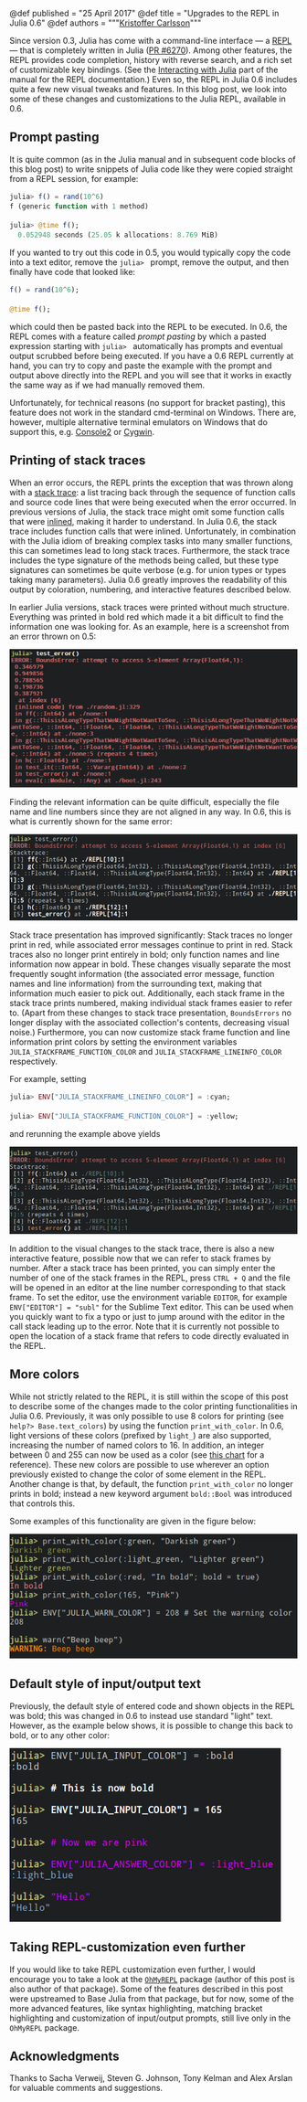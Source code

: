 @def published = "25 April 2017"
@def title = "Upgrades to the REPL in Julia 0.6"
@def authors = """<a href="https://kristofferc.github.io/">Kristoffer Carlsson</a>"""

Since version 0.3, Julia has come with a command-line interface — a [REPL](https://en.wikipedia.org/wiki/Read%E2%80%93eval%E2%80%93print_loop)
 — that is completely written in Julia ([PR #6270](https://github.com/JuliaLang/julia/pull/6270)).
Among other features, the REPL provides code completion, history with reverse search, and a rich set of customizable key bindings. (See the [Interacting with Julia](http://docs.julialang.org/en/stable/manual/interacting-with-julia/) part of the manual for the REPL documentation.)
Even so, the REPL in Julia 0.6 includes quite a few new visual tweaks and features.
In this blog post, we look into some of these changes and customizations to the Julia REPL, available in 0.6.

## Prompt pasting

It is quite common (as in the Julia manual and in subsequent code blocks of this blog post) to write snippets of Julia code like they were copied straight from a REPL session, for example:

```julia
julia> f() = rand(10^6)
f (generic function with 1 method)

julia> @time f();
  0.052948 seconds (25.05 k allocations: 8.769 MiB)
```

If you wanted to try out this code in 0.5, you would typically copy the code into a text editor, remove the `julia> ` prompt, remove the output, and then finally have code that looked like:

```julia
f() = rand(10^6);

@time f();
```

which could then be pasted back into the REPL to be executed.
In 0.6, the REPL comes with a feature called *prompt pasting* by which a pasted expression starting with `julia> ` automatically has prompts and eventual output scrubbed before being executed.
If you have a 0.6 REPL currently at hand, you can try to copy and paste the example with the prompt and output above directly into the REPL and you will see that it works in exactly the same way as if we had manually removed them.

Unfortunately, for technical reasons (no support for bracket pasting), this feature does not work in the standard cmd-terminal on Windows.
There are, however, multiple alternative terminal emulators on Windows that do support this, e.g. [Console2](https://sourceforge.net/projects/console/) or [Cygwin](https://www.cygwin.com/).

## Printing of stack traces

When an error occurs, the REPL prints the exception that was thrown along with a [stack trace](https://en.wikipedia.org/wiki/Stack_trace): a list tracing back through the sequence of function calls and source code lines that were being executed when the error occurred.
In previous versions of Julia, the stack trace might omit some function calls that were [inlined](https://en.wikipedia.org/wiki/Inline_expansion), making it harder to understand.
In Julia 0.6, the stack trace includes function calls that were inlined.
Unfortunately, in combination with the Julia idiom of breaking complex tasks into many smaller functions, this can sometimes lead to long stack traces.
Furthermore, the stack trace includes the type signature of the methods being called, but these type signatures can sometimes be quite verbose (e.g. for union types or types taking many parameters).
Julia 0.6 greatly improves the readability of this output by coloration, numbering, and interactive features described below.

In earlier Julia versions, stack traces were printed without much structure.
Everything was printed in bold red which made it a bit difficult to find the information one was looking for.
As an example, here is a screenshot from an error thrown on 0.5:

![Stacktrace in 0.5](/assets/images/blog/2017-02-24-repl0.6/0.5stacktrace.png)

Finding the relevant information can be quite difficult, especially the file name and line numbers since they are not aligned in any way.
In 0.6, this is what is currently shown for the same error:

![Stacktrace in 0.6](/assets/images/blog/2017-02-24-repl0.6/0.6stacktrace.png)

Stack trace presentation has improved significantly: Stack traces no longer print in red, while associated error messages continue to print in red.
Stack traces also no longer print entirely in bold; only function names and line information now appear in bold.
These changes visually separate the most frequently sought information (the associated error message, function names and line information) from the surrounding text, making that information much easier to pick out.
Additionally, each stack frame in the stack trace prints numbered, making individual stack frames easier to refer to.
(Apart from these changes to stack trace presentation, `BoundsErrors` no longer display with the associated collection's contents, decreasing visual noise.)
Furthermore, you can now customize stack frame function and line information print colors by setting the environment variables `JULIA_STACKFRAME_FUNCTION_COLOR` and `JULIA_STACKFRAME_LINEINFO_COLOR` respectively.

For example, setting

```julia
julia> ENV["JULIA_STACKFRAME_LINEINFO_COLOR"] = :cyan;

julia> ENV["JULIA_STACKFRAME_FUNCTION_COLOR"] = :yellow;
```

and rerunning the example above yields

![Stacktrace in 0.6 with configured colors](/assets/images/blog/2017-02-24-repl0.6/0.6stacktrace_conf.png)

In addition to the visual changes to the stack trace, there is also a new interactive feature, possible now that we can refer to stack frames by number.
After a stack trace has been printed, you can simply enter the number of one of the stack frames in the REPL, press `CTRL + Q` and the file will be opened in
an editor at the line number corresponding to that stack frame.
To set the editor, use the environment variable `EDITOR`, for example `ENV["EDITOR"] = "subl"` for the Sublime Text editor.
This can be used when you quickly want to fix a typo or just to jump around with the editor in the call stack leading up to the error.
Note that it is currently not possible to open the location of a stack frame that refers to code directly evaluated in the REPL.

## More colors

While not strictly related to the REPL, it is still within the scope of this post to describe some of the changes made to the color printing functionalities in Julia 0.6.
Previously, it was only possible to use 8 colors for printing (see `help?> Base.text_colors`) by using the function `print_with_color`.
In 0.6, light versions of these colors (prefixed by `light_`) are also supported, increasing the number of named colors to 16.
In addition, an integer between 0 and 255 can now be used as a color (see [this chart](https://commons.wikimedia.org/wiki/File:Xterm_256color_chart.svg) for a reference).
These new colors are possible to use wherever an option previously existed to change the color of some element in the REPL.
Another change is that, by default, the function `print_with_color` no longer prints in bold; instead a new keyword argument `bold::Bool` was introduced that controls this.

Some examples of this functionality are given in the figure below:

![Colors in 0.6](/assets/images/blog/2017-02-24-repl0.6/0.6colors.png)

## Default style of input/output text

Previously, the default style of entered code and shown objects in the REPL was bold; this was changed in 0.6 to instead use standard "light" text.
However, as the example below shows, it is possible to change this back to bold, or to any other color:

![Input/output text colors in 0.6](/assets/images/blog/2017-02-24-repl0.6/0.6input_output_conf.png)

## Taking REPL-customization even further

If you would like to take REPL customization even further, I would encourage you to take a look at the [`OhMyREPL`](https://github.com/KristofferC/OhMyREPL.jl) package (author of this post is also author of that package).
Some of the features described in this post were upstreamed to Base Julia from that package, but for now, some of the more advanced features, like syntax highlighting, matching bracket highlighting and customization of input/output prompts, still live only in the `OhMyREPL` package.

## Acknowledgments

Thanks to Sacha Verweij, Steven G. Johnson, Tony Kelman and Alex Arslan for valuable comments and suggestions.
